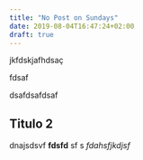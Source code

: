 ```yaml
---
title: "No Post on Sundays"
date: 2019-08-04T16:47:24+02:00
draft: true
---
```


jkfdskjafhdsaç

fdsaf

dsafdsafdsaf

## Titulo 2

dnajsdsvf **fdsfd** sf s *fdahsfjkdjsf*

